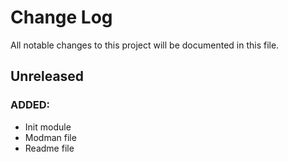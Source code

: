 # Change Log
All notable changes to this project will be documented in this file.

## Unreleased
### ADDED:
- Init module
- Modman file
- Readme file

